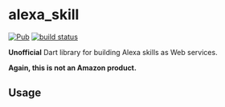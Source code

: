 # alexa\_skill
[![Pub](https://img.shields.io/pub/v/alexa_skill.svg)](https://pub.dartlang.org/packages/alexa_skill)
[![build status](https://travis-ci.org/thosakwe/range_header.svg)](https://travis-ci.org/thosakwe/alexa_skill)

**Unofficial** Dart library for building Alexa skills as
Web services.

**Again, this is not an Amazon product.**

## Usage

